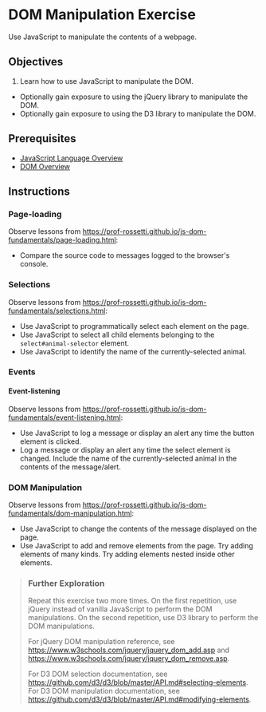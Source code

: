 # DOM Manipulation Exercise

Use JavaScript to manipulate the contents of a webpage.

## Objectives

  1. Learn how to use JavaScript to manipulate the DOM.
  * Optionally gain exposure to using the jQuery library to manipulate the DOM.
  * Optionally gain exposure to using the D3 library to manipulate the DOM.

## Prerequisites

  + [JavaScript Language Overview](/notes/javascript/notes.md)
  + [DOM Overview](/notes/javascript/client-side/document-object-model.md)

## Instructions

### Page-loading

Observe lessons from https://prof-rossetti.github.io/js-dom-fundamentals/page-loading.html:

  + Compare the source code to messages logged to the browser's console.

### Selections

Observe lessons from https://prof-rossetti.github.io/js-dom-fundamentals/selections.html:

  + Use JavaScript to programmatically select each element on the page.
  + Use JavaScript to select all child elements belonging to the `select#animal-selector` element.
  + Use JavaScript to identify the name of the currently-selected animal.

### Events

#### Event-listening

Observe lessons from https://prof-rossetti.github.io/js-dom-fundamentals/event-listening.html:

  + Use JavaScript to log a message or display an alert any time the button element is clicked.
  + Log a message or display an alert any time the select element is changed. Include the name of the currently-selected animal in the contents of the message/alert.

### DOM Manipulation

Observe lessons from https://prof-rossetti.github.io/js-dom-fundamentals/dom-manipulation.html:

  + Use JavaScript to change the contents of the message displayed on the page.
  + Use JavaScript to add and remove elements from the page. Try adding elements of many kinds. Try adding elements nested inside other elements.

  > ### Further Exploration
  >
  > Repeat this exercise two more times. On the first repetition, use jQuery instead of vanilla JavaScript to perform the DOM manipulations. On the second repetition, use D3 library to perform the DOM manipulations.
  >
  > For jQuery DOM manipulation reference, see https://www.w3schools.com/jquery/jquery_dom_add.asp and https://www.w3schools.com/jquery/jquery_dom_remove.asp.
  >
  > For D3 DOM selection documentation, see https://github.com/d3/d3/blob/master/API.md#selecting-elements. For D3 DOM manipulation documentation, see https://github.com/d3/d3/blob/master/API.md#modifying-elements.
